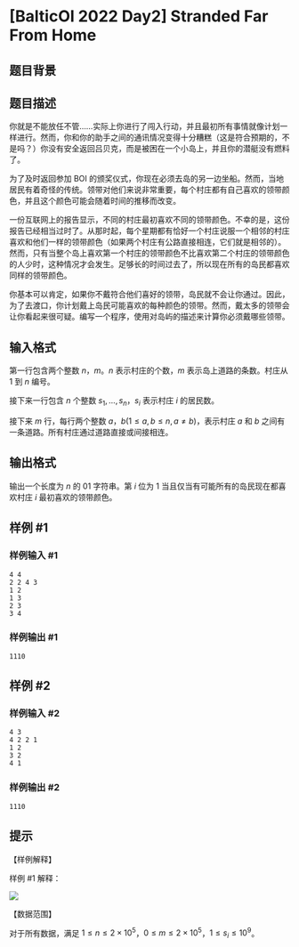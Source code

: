 # [BalticOI 2022 Day2] Stranded Far From Home

## 题目背景



## 题目描述

你就是不能放任不管……实际上你进行了闯入行动，并且最初所有事情就像计划一样进行。然而，你和你的助手之间的通讯情况变得十分糟糕（这是符合预期的，不是吗？）你没有安全返回吕贝克，而是被困在一个小岛上，并且你的潜艇没有燃料了。

为了及时返回参加 BOI 的颁奖仪式，你现在必须去岛的另一边坐船。然而，当地居民有着奇怪的传统。领带对他们来说非常重要，每个村庄都有自己喜欢的领带颜色，并且这个颜色可能会随着时间的推移而改变。

一份互联网上的报告显示，不同的村庄最初喜欢不同的领带颜色。不幸的是，这份报告已经相当过时了。从那时起，每个星期都有恰好一个村庄说服一个相邻的村庄喜欢和他们一样的领带颜色（如果两个村庄有公路直接相连，它们就是相邻的）。然而，只有当整个岛上喜欢第一个村庄的领带颜色不比喜欢第二个村庄的领带颜色的人少时，这种情况才会发生。足够长的时间过去了，所以现在所有的岛民都喜欢同样的领带颜色。

你基本可以肯定，如果你不戴符合他们喜好的领带，岛民就不会让你通过。因此，为了去渡口，你计划戴上岛民可能喜欢的每种颜色的领带。然而，戴太多的领带会让你看起来很可疑。编写一个程序，使用对岛屿的描述来计算你必须戴哪些领带。

## 输入格式

第一行包含两个整数 $n$，$m$。$n$ 表示村庄的个数，$m$ 表示岛上道路的条数。村庄从 $1$ 到 $n$ 编号。

接下来一行包含 $n$ 个整数 $s_1,\dots,s_n$，$s_i$ 表示村庄 $i$ 的居民数。

接下来 $m$ 行，每行两个整数 $a$，$b(1\le a,b\le n,a\neq b)$，表示村庄 $a$ 和 $b$ 之间有一条道路。所有村庄通过道路直接或间接相连。

## 输出格式

输出一个长度为 $n$ 的 $01$ 字符串。第 $i$ 位为 $1$ 当且仅当有可能所有的岛民现在都喜欢村庄 $i$ 最初喜欢的领带颜色。

## 样例 #1

### 样例输入 #1
```
4 4
2 2 4 3
1 2
1 3
2 3
3 4
```

### 样例输出 #1

```
1110
```

## 样例 #2

### 样例输入 #2
```
4 3
4 2 2 1
1 2
3 2
4 1
```

### 样例输出 #2

```
1110
```

## 提示

【样例解释】

样例 #1 解释：

![](https://cdn.luogu.com.cn/upload/image_hosting/g9hsfh2d.png)

【数据范围】

对于所有数据，满足 $1\le n\le 2\times 10^5$，$0\le m \le 2\times 10^5$，$1 \le s_ i\le 10^9$。
